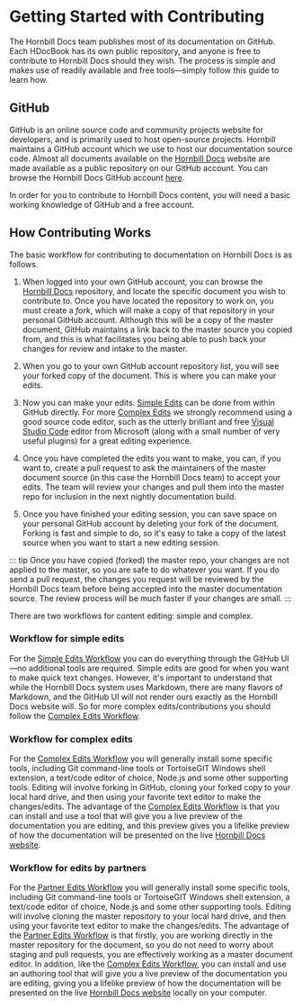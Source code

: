 # Getting Started with Contributing

The Hornbill Docs team publishes most of its documentation on GitHub. Each HDocBook has its own public repository, and anyone is free to contribute to Hornbill Docs should they wish. The process is simple and makes use of readily available and free tools—simply follow this guide to learn how. 
## GitHub

GitHub is an online source code and community projects website for developers, and is primarily used to host open-source projects. Hornbill maintains a GitHub account which we use to host our documentation source code. Almost all documents available on the [Hornbill Docs](/) website are made available as a public repository on our GitHub account.  You can browse the Hornbill Docs GitHub account [here](https://github.com/Hornbill-Docs).

In order for you to contribute to Hornbill Docs content, you will need a basic working knowledge of GitHub and a free account.
## How Contributing Works

The basic workflow for contributing to documentation on Hornbill Docs is as follows. 

1. When logged into your own GitHub account, you can browse the [Hornbill Docs](https://github.com/Hornbill-Docs/?target=_blank) repository, and locate the specific document you wish to contribute to. Once you have located the repository to work on, you must create a *fork*, which will make a copy of that repository in your personal GitHub account. Although this will be a copy of the master document, GitHub maintains a link back to the master source you copied from, and this is what facilitates you being able to push back your changes for review and intake to the master.  

2. When you go to your own GitHub account repository list, you will see your forked copy of the document. This is where you can make your edits.

3. Now you can make your edits. [Simple Edits](/_books/hdoc-guide/getting-started/simple-edits) can be done from within GitHub directly. For more [Complex Edits](/_books/hdoc-guide/getting-started/complex-edits) we strongly recommend using a good source code editor, such as the utterly brilliant and free [Visual Studio Code](https://code.visualstudio.com/) editor from Microsoft (along with a small number of very useful plugins) for a great editing experience.

4. Once you have completed the edits you want to make, you can, if you want to, create a pull request to ask the maintainers of the master document source (in this case the Hornbill Docs team) to accept your edits. The team will review your changes and pull them into the master repo for inclusion in the next nightly documentation build. 

5. Once you have finished your editing session, you can save space on your personal GitHub account by deleting your fork of the document. Forking is fast and simple to do, so it's easy to take a copy of the latest source when you want to start a new editing session. 

::: tip
Once you have copied (forked) the master repo, your changes are not applied to the master, so you are safe to do whatever you want. If you do send a pull request, the changes you request will be reviewed by the Hornbill Docs team before being accepted into the master documentation source. The review process will be much faster if your changes are small.
:::

There are two workflows for content editing: simple and complex.  

### Workflow for simple edits
For the [Simple Edits Workflow](/_books/hdoc-guide/getting-started/simple-edits) you can do everything through the GitHub UI—no additional tools are required. Simple edits are good for when you want to make quick text changes. However, it's important to understand that while the Hornbill Docs system uses Markdown, there are many flavors of Markdown, and the GitHub UI will not render ours exactly as the Hornbill Docs website will. So for more complex edits/contributions you should follow the [Complex Edits Workflow](/_books/hdoc-guide/getting-started/complex-edits). 

### Workflow for complex edits
For the [Complex Edits Workflow](/_books/hdoc-guide/getting-started/complex-edits) you will generally install some specific tools, including Git command-line tools or TortoiseGIT Windows shell extension, a text/code editor of choice, Node.js and some other supporting tools. Editing will involve forking in GitHub, cloning your forked copy to your local hard drive, and then using your favorite text editor to make the changes/edits. The advantage of the [Complex Edits Workflow](/_books/hdoc-guide/getting-started/complex-edits) is that you can install and use a tool that will give you a live preview of the documentation you are editing, and this preview gives you a lifelike preview of how the documentation will be presented on the live [Hornbill Docs website](/).

### Workflow for edits by partners
For the [Partner Edits Workflow](/_books/hdoc-guide/getting-started/partner-edits) you will generally install some specific tools, including Git command-line tools or TortoiseGIT Windows shell extension, a text/code editor of choice, Node.js and some other supporting tools. Editing will involve cloning the master repository to your local hard drive, and then using your favorite text editor to make the changes/edits. The advantage of the [Partner Edits Workflow](/_books/hdoc-guide/getting-started/partner-edits) is that firstly, you are working directly in the master repository for the document, so you do not need to worry about staging and pull requests, you are effectively working as a master document editor.  In addition, like the [Complex Edits Workflow](/_books/hdoc-guide/getting-started/complex-edits), you can install and use an authoring tool that will give you a live preview of the documentation you are editing, giving you a lifelike preview of how the documentation will be presented on the live [Hornbill Docs website](/) locally on your computer.
